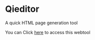 # Qieditor
A quick HTML page generation tool

You can Click [here](https://myytangling.gitee.io/) to access this webtool